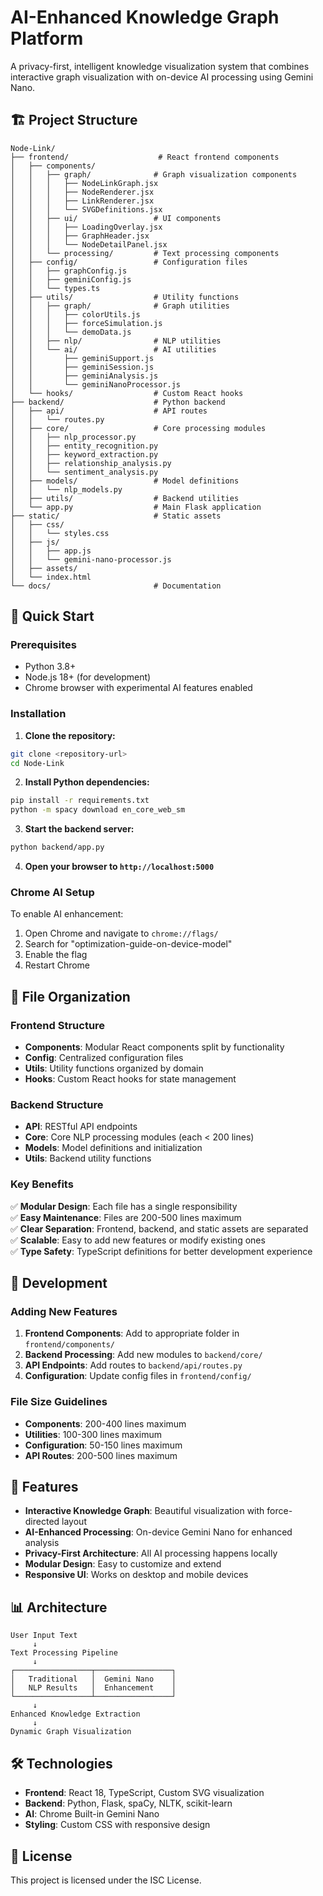# AI-Enhanced Knowledge Graph Platform

A privacy-first, intelligent knowledge visualization system that combines interactive graph visualization with on-device AI processing using Gemini Nano.

## 🏗️ Project Structure

```
Node-Link/
├── frontend/                    # React frontend components
│   ├── components/
│   │   ├── graph/              # Graph visualization components
│   │   │   ├── NodeLinkGraph.jsx
│   │   │   ├── NodeRenderer.jsx
│   │   │   ├── LinkRenderer.jsx
│   │   │   └── SVGDefinitions.jsx
│   │   ├── ui/                 # UI components
│   │   │   ├── LoadingOverlay.jsx
│   │   │   ├── GraphHeader.jsx
│   │   │   └── NodeDetailPanel.jsx
│   │   └── processing/         # Text processing components
│   ├── config/                 # Configuration files
│   │   ├── graphConfig.js
│   │   ├── geminiConfig.js
│   │   └── types.ts
│   ├── utils/                  # Utility functions
│   │   ├── graph/              # Graph utilities
│   │   │   ├── colorUtils.js
│   │   │   ├── forceSimulation.js
│   │   │   └── demoData.js
│   │   ├── nlp/                # NLP utilities
│   │   └── ai/                 # AI utilities
│   │       ├── geminiSupport.js
│   │       ├── geminiSession.js
│   │       ├── geminiAnalysis.js
│   │       └── geminiNanoProcessor.js
│   └── hooks/                  # Custom React hooks
├── backend/                    # Python backend
│   ├── api/                    # API routes
│   │   └── routes.py
│   ├── core/                   # Core processing modules
│   │   ├── nlp_processor.py
│   │   ├── entity_recognition.py
│   │   ├── keyword_extraction.py
│   │   ├── relationship_analysis.py
│   │   └── sentiment_analysis.py
│   ├── models/                 # Model definitions
│   │   └── nlp_models.py
│   ├── utils/                  # Backend utilities
│   └── app.py                  # Main Flask application
├── static/                     # Static assets
│   ├── css/
│   │   └── styles.css
│   ├── js/
│   │   ├── app.js
│   │   └── gemini-nano-processor.js
│   ├── assets/
│   └── index.html
└── docs/                       # Documentation
```

## 🚀 Quick Start

### Prerequisites

- Python 3.8+
- Node.js 18+ (for development)
- Chrome browser with experimental AI features enabled

### Installation

1. **Clone the repository:**
```bash
git clone <repository-url>
cd Node-Link
```

2. **Install Python dependencies:**
```bash
pip install -r requirements.txt
python -m spacy download en_core_web_sm
```

3. **Start the backend server:**
```bash
python backend/app.py
```

4. **Open your browser to `http://localhost:5000`**

### Chrome AI Setup

To enable AI enhancement:

1. Open Chrome and navigate to `chrome://flags/`
2. Search for "optimization-guide-on-device-model"
3. Enable the flag
4. Restart Chrome

## 📁 File Organization

### Frontend Structure

- **Components**: Modular React components split by functionality
- **Config**: Centralized configuration files
- **Utils**: Utility functions organized by domain
- **Hooks**: Custom React hooks for state management

### Backend Structure

- **API**: RESTful API endpoints
- **Core**: Core NLP processing modules (each < 200 lines)
- **Models**: Model definitions and initialization
- **Utils**: Backend utility functions

### Key Benefits

✅ **Modular Design**: Each file has a single responsibility  
✅ **Easy Maintenance**: Files are 200-500 lines maximum  
✅ **Clear Separation**: Frontend, backend, and static assets are separated  
✅ **Scalable**: Easy to add new features or modify existing ones  
✅ **Type Safety**: TypeScript definitions for better development experience  

## 🔧 Development

### Adding New Features

1. **Frontend Components**: Add to appropriate folder in `frontend/components/`
2. **Backend Processing**: Add new modules to `backend/core/`
3. **API Endpoints**: Add routes to `backend/api/routes.py`
4. **Configuration**: Update config files in `frontend/config/`

### File Size Guidelines

- **Components**: 200-400 lines maximum
- **Utilities**: 100-300 lines maximum
- **Configuration**: 50-150 lines maximum
- **API Routes**: 200-500 lines maximum

## 🎯 Features

- **Interactive Knowledge Graph**: Beautiful visualization with force-directed layout
- **AI-Enhanced Processing**: On-device Gemini Nano for enhanced analysis
- **Privacy-First Architecture**: All AI processing happens locally
- **Modular Design**: Easy to customize and extend
- **Responsive UI**: Works on desktop and mobile devices

## 📊 Architecture

```
User Input Text
     ↓
Text Processing Pipeline
     ↓
┌─────────────────┬─────────────────┐
│   Traditional   │  Gemini Nano    │
│   NLP Results   │  Enhancement    │
└─────────────────┴─────────────────┘
     ↓
Enhanced Knowledge Extraction
     ↓
Dynamic Graph Visualization
```

## 🛠️ Technologies

- **Frontend**: React 18, TypeScript, Custom SVG visualization
- **Backend**: Python, Flask, spaCy, NLTK, scikit-learn
- **AI**: Chrome Built-in Gemini Nano
- **Styling**: Custom CSS with responsive design

## 📝 License

This project is licensed under the ISC License.